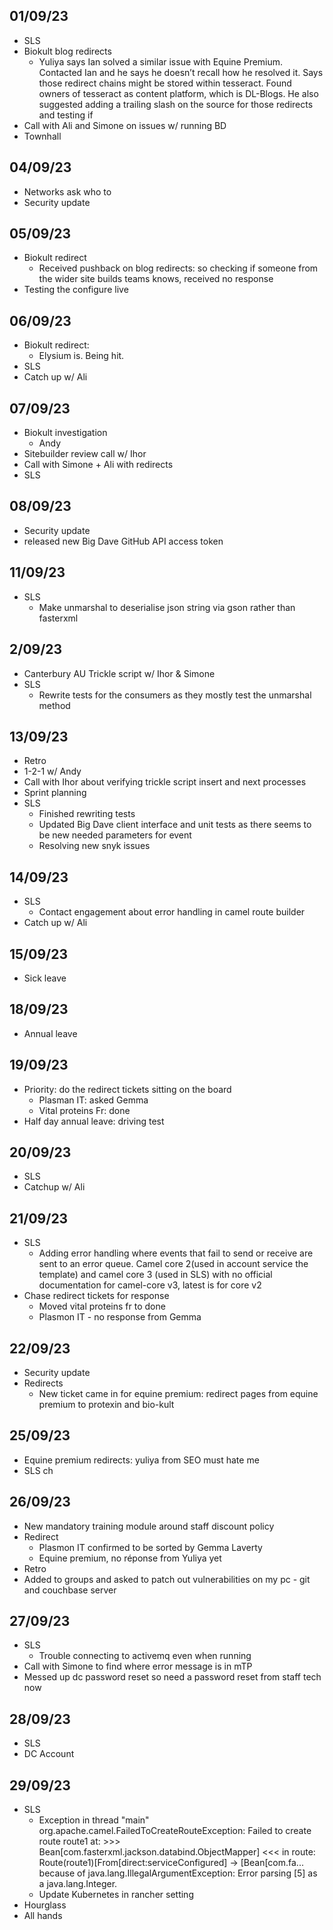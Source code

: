 ## 01/09/23
- SLS
- Biokult blog redirects
    - Yuliya says Ian solved a similar issue with Equine Premium. Contacted Ian and he says he doesn’t recall how he resolved it. Says those redirect chains might be stored within tesseract. Found owners of tesseract as content platform, which is DL-Blogs. He also suggested adding a trailing slash on the source for those redirects and testing if 
- Call with Ali and Simone on issues w/ running BD
- Townhall
## 04/09/23
- Networks ask who to 
- Security update
## 05/09/23
- Biokult redirect
    - Received pushback on blog redirects: so checking if someone from the wider site builds teams knows, received no response
- Testing the configure live
## 06/09/23
- Biokult redirect:
    - Elysium is. Being hit. 
- SLS
- Catch up w/ Ali
## 07/09/23
- Biokult investigation 
    - Andy
- Sitebuilder review call w/ Ihor
- Call with Simone + Ali with redirects
- SLS
## 08/09/23
- Security update
- released new Big Dave GitHub API access token
## 11/09/23
- SLS
    - Make unmarshal to deserialise json string via gson rather than fasterxml
## 2/09/23
- Canterbury AU Trickle script w/ Ihor & Simone
- SLS
    - Rewrite tests for the consumers as they mostly test the unmarshal method
## 13/09/23
- Retro
- 1-2-1 w/ Andy
- Call with Ihor about verifying trickle script insert and next processes
- Sprint planning
- SLS
    - Finished rewriting tests
    - Updated Big Dave client interface and unit tests as there seems to be new needed parameters for event
    - Resolving new snyk issues
## 14/09/23
- SLS
    - Contact engagement about error handling in camel route builder
- Catch up w/ Ali
## 15/09/23
- Sick leave
## 18/09/23
- Annual leave
## 19/09/23
- Priority: do the redirect tickets sitting on the board
    - Plasman IT: asked Gemma
    - Vital proteins Fr: done
- Half day annual leave: driving test
## 20/09/23
- SLS
- Catchup w/ Ali
## 21/09/23
- SLS
    - Adding error handling where events that fail to send or receive are sent to an error queue. Camel core 2(used in account service the template) and camel core 3 (used in SLS) with no official documentation for camel-core v3, latest is for core v2
- Chase redirect tickets for response
    - Moved vital proteins fr to done
    - Plasmon IT - no response from Gemma
## 22/09/23
- Security update
- Redirects
    - New ticket came in for equine premium: redirect pages from equine premium to protexin and bio-kult
## 25/09/23
- Equine premium redirects: yuliya from SEO must hate me
- SLS ch
## 26/09/23
- New mandatory training module around staff discount policy
- Redirect
    - Plasmon IT confirmed to be sorted by Gemma Laverty
    - Equine premium, no réponse from Yuliya yet
- Retro
- Added to groups and asked to patch out vulnerabilities on my pc - git and couchbase server
## 27/09/23
- SLS
    - Trouble connecting to activemq even when running
- Call with Simone to find where error message is in mTP
- Messed up dc password reset so need a password reset from staff tech now
## 28/09/23
- SLS
- DC Account
## 29/09/23
- SLS
    - Exception in thread "main" org.apache.camel.FailedToCreateRouteException: Failed to create route route1 at: >>> Bean[com.fasterxml.jackson.databind.ObjectMapper] <<< in route: Route(route1)[From[direct:serviceConfigured] -> [Bean[com.fa... because of java.lang.IllegalArgumentException: Error parsing [5] as a java.lang.Integer.
    - Update Kubernetes in rancher setting
- Hourglass
- All hands